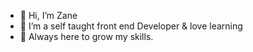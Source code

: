 - 👋 Hi, I’m Zane
- 👀 I’m a self taught front end Developer & love learning
- 💯 Always here to grow my skills.


<!---
peskaypea/peskaypea is a ✨ special ✨ repository because its `README.md` (this file) appears on your GitHub profile.
You can click the Preview link to take a look at your changes.
--->
